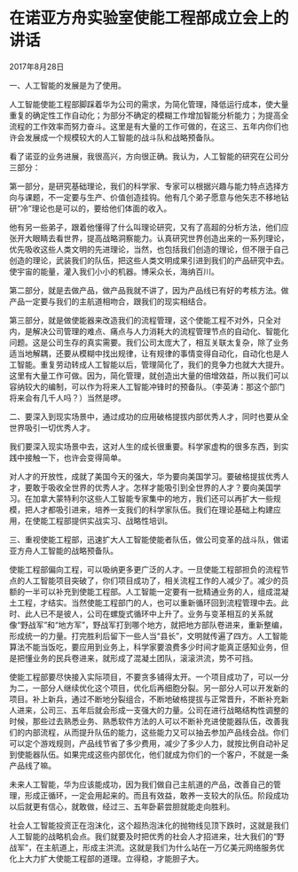 # 在诺亚方舟实验室使能工程部成立会上的讲话

2017年8月28日

一、人工智能的发展是为了使用。

人工智能使能工程部脚踩着华为公司的需求，为简化管理，降低运行成本，使大量重复的确定性工作自动化；为部分不确定的模糊工作增加智能分析能力；为提高全流程的工作效率而努力奋斗。这里是有大量的工作可做的，在这三、五年内你们也许会发展成一个规模较大的人工智能的战斗队和战略预备队。

看了诺亚的业务进展，我很高兴，方向很正确。我认为，人工智能的研究在公司分三部分：

第一部分，是研究基础理论，我们的科学家、专家可以根据兴趣与能力特点选择方向与课题，不一定要与生产、价值创造挂钩。他有几个弟子愿意与他矢志不移地钻研“冷”理论也是可以的，要给他们体面的收入。

他有另一些弟子，跟着他懂得了什么叫理论研究，又有了高超的分析方法，他们应张开大眼睛去看世界，提高战略洞察能力。认真研究世界创造出来的一系列理论，优先吸收这些人类文明的先进理论，当然，也包括我们创造的理论，但不限于自己创造的理论，武装我们的队伍，把这些人类文明成果引进到我们的产品研究中去。使宇宙的能量，灌入我们小小的机器。博采众长，海纳百川。

第二部分，就是去做产品，做产品我就不讲了，因为产品线已有好的考核方法。做产品一定要与我们的主航道相吻合，跟我们的现实相结合。

第三部分，就是做使能器来改造我们的流程管理，这个使能工程不对外，只全对内，是解决公司管理的难点、痛点与人力消耗大的流程管理节点的自动化、智能化问题。这是公司生存的真实需要。我们公司太庞大了，相互关联太复杂，除了业务适当地解耦，还要从模糊中找出规律，让有规律的事情变得自动化，自动化也是人工智能。重复劳动转成人工智能以后，管理简化了，我们的竞争力也就大大提升。这里有大量工作可做。因为，简化管理，就创造出大量的倍增效益，所以我们可以容纳较大的编制，可以作为将来人工智能冲锋时的预备队。（李英涛：那这个部门将来会有几千人吗？）当然是啰。

二、要深入到现实场景中，通过成功的应用破格提拔内部优秀人才，同时也要从全世界吸引一切优秀人才。

我们要深入现实场景中去，这对人生的成长很重要。科学家虚构的很多东西，到实践中接触一下，也许会变得简单。

对人才的开放性，成就了美国今天的强大，华为要向美国学习。要破格提拔优秀人才，要敢于吸收全世界的优秀人才。怎样才能吸引到全世界的人才？要向美国学习。在加拿大蒙特利尔这些人工智能专家集中的地方，我们还可以再扩大一些规模，把人才都吸引进来，培养一支我们的科学家队伍。我们在理论基础上构建应用，在使能工程部提供实战实习、战略性培训。

三、重视使能工程部，迅速扩大人工智能使能者队伍，做公司变革的战斗队，做诺亚方舟人工智能的战略预备队。

使能工程部偏向工程，可以吸纳更多更广泛的人才。一旦使能工程部担负的流程节点的人工智能项目突破了，你们项目成功了，相关流程工作的人减少了。减少的员额的一半可以补充到使能工程部。人工智能一定要有一批精通业务的人，组成混凝土工程，才结实。当然使能工程部门的人，也可以重新循环回到流程管理中去。此时、此人已不是彼人，公司在螺旋式循环中上升了。业务与变革相互的关系就像“野战军”和“地方军”，野战军打到哪个地方，就把地方部队卷进来，重新整编，形成统一的力量。打完胜利后留下一些人当“县长”，文明就传遍了四方。人工智能算法不能当饭吃，要应用到业务上，科学家要浪费多少时间才能真正感知业务，但是把懂业务的民兵卷进来，就形成了混凝土团队，滚滚洪流，势不可挡。

使能工程部要尽快接入实际项目，不要贪多铺得太开。一个项目成功了，可以一分为二，一部分人继续优化这个项目，优化后再细胞分裂。另一部分人可以开发新的项目。补上新兵，通过不断地分裂组合，不断地破格提拔与正常晋升，不断补充新人进来，公司三、五年后就会形成一支强大的力量。公司在进行战略结构性调整的时候，那些过去熟悉业务、熟悉软件方法的人可以不断补充进使能器队伍，改善我们的内部流程，从而提升队伍的能力，这些能力又可以抽去参加产品线会战。你们可以定个游戏规则，产品线节省了多少费用，减少了多少人力，就按比例自动补足到使能器队伍。如果完成这些内部优化，他们就成为你们的一个客户，不就是一条产品线了嘛。

未来人工智能，华为应该能成功，因为我们做自己主航道的产品，改善自己的管理，形成正循环，一定会用起来的。而且有效益，敢养一支较大的队伍。阶段成功以后就更有信心，就敢做，经过三、五年卧薪尝胆就能走向胜利。

社会人工智能投资正在泡沫化，这个超热泡沫化的抛物线见顶下跌时，这就是我们人工智能的战略机会点。我们就要及时把优秀的社会人才招进来，壮大我们的“野战军”，在主航道上，形成主洪流。这就是我们为什么站在一万亿美元网络服务优化上大力扩大使能工程部的道理。立得稳，才能胆子大。

